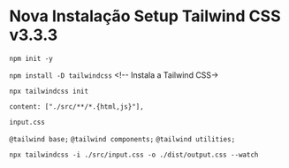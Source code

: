 # Nova Instalação Setup Tailwind CSS v3.3.3

`npm init -y`  <!-- Cria o `package.json`-->

`npm install -D tailwindcss` <!-- Instala a Tailwind CSS->

`npx tailwindcss init` <!-- Cria o tailwind.config.js-->

`content: ["./src/**/*.{html,js}"],` <!-- Caminho ate o arquivo "index.html"-->

<!-- Criar arquivo "input.css", dentro da Pasta "src"-->
`input.css`

<!-- Colocar esses @arquivos.css-->
`@tailwind base;`
`@tailwind components;`
`@tailwind utilities;`

<!-- CLI Run Template-->
`npx tailwindcss -i ./src/input.css -o ./dist/output.css --watch`